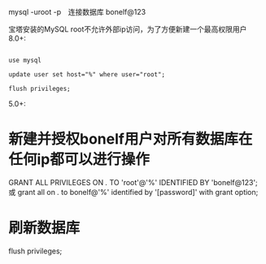 mysql -uroot -p　连接数据库 bonelf@123

宝塔安装的MySQL root不允许外部ip访问，为了方便新建一个最高权限用户
8.0+:
```shell

use mysql 

update user set host="%" where user="root";

flush privileges;

```
5.0+:
# 新建并授权bonelf用户对所有数据库在任何ip都可以进行操作
GRANT ALL PRIVILEGES ON *.* TO 'root'@'%' IDENTIFIED BY 'bonelf@123';
或
grant all on *.* to bonelf@'%' identified by '\[password]' with grant option;
# 刷新数据库
flush privileges;
